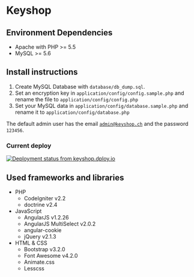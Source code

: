 Keyshop
===================================

## Environment Dependencies
* Apache with PHP >= 5.5
* MySQL >= 5.6

## Install instructions

1. Create MySQL Database with <code>database/db_dump.sql</code>.
2. Set an encryption key in <code>application/config/config.sample.php</code> and rename the file to <code>application/config/config.php</code>
3. Set your MySQL data in <code>application/config/database.sample.php</code> and rename it to <code>application/config/database.php</code>


The default admin user has the email <code>admin@keyshop.ch</code> and the password <code>123456</code>.

### Current deploy

[![Deployment status from keyshop.dploy.io](https://keyshop.dploy.io/badge/88313865858892/12347.png)](http://keyshop.dploy.io)

## Used frameworks and libraries

<ul>
    <li>PHP
        <ul>
            <li>CodeIgniter v2.2</li>
            <li>doctrine v2.4</li>
        </ul>
    </li>
    <li>JavaScript
        <ul>
            <li>AngularJS v1.2.26</li>
            <li>AngularJS MultiSelect v2.0.2</li>
            <li>angular-cookie</li>
            <li>jQuery v2.1.3</li>
        </ul>
    </li>
    <li>HTML & CSS
        <ul>
            <li>Bootstrap v3.2.0</li>
            <li>Font Awesome v4.2.0</li>
            <li>Animate.css</li>
            <li>Lesscss</li>
        </ul>
    </li>
</ul>